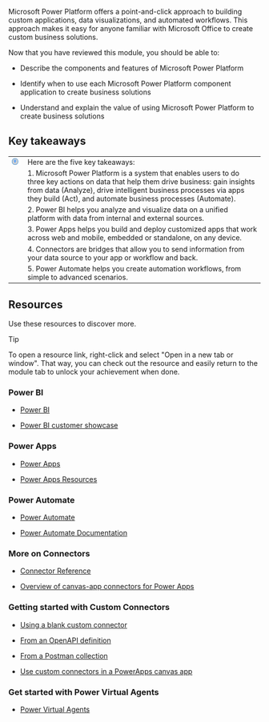 Microsoft Power Platform offers a point-and-click approach to building custom applications, data visualizations, and automated workflows. This approach makes it easy for anyone familiar with Microsoft Office to create custom business solutions.

Now that you have reviewed this module, you should be able to:

- Describe the components and features of Microsoft Power Platform

- Identify when to use each Microsoft Power Platform component application to create business solutions

- Understand and explain the value of using Microsoft Power Platform to create business solutions

## Key takeaways



| | |
| - | - |
| ![Icon of lightbulb](../media/key-takeaway.png) | Here are the five key takeaways: |
| | 1. Microsoft Power Platform is a system that enables users to do three key actions on data that help them drive business: gain insights from data (Analyze), drive intelligent business processes via apps they build (Act), and automate business processes (Automate). |
| | 2. Power BI helps you analyze and visualize data on a unified platform with data from internal and external sources. |
| | 3. Power Apps helps you build and deploy customized apps that work across web and mobile, embedded or standalone, on any device. |
| | 4. Connectors are bridges that allow you to send information from your data source to your app or workflow and back. |
| | 5. Power Automate helps you create automation workflows, from simple to advanced scenarios. |


## Resources

Use these resources to discover more.

> [!TIP]
> To open a resource link, right-click and select "Open in a new tab or window". That way, you can check out the resource and easily return to the module tab to unlock your achievement when done.

### Power BI

- [Power BI](https://powerbi.microsoft.com/)

- [Power BI customer showcase](https://powerbi.microsoft.com/customer-showcase/)

### Power Apps

- [Power Apps](https://powerapps.microsoft.com/)

- [Power Apps Resources](https://powerapps.microsoft.com/blog/microsoft-powerapps-learning-resources/)

### Power Automate

- [Power Automate](https://flow.microsoft.com/)

- [Power Automate Documentation](/flow/)

### More on Connectors

- [Connector Reference](/connectors/)

- [Overview of canvas-app connectors for Power Apps](/powerapps/maker/canvas-apps/connections-list)

### Getting started with Custom Connectors

- [Using a blank custom connector](/connectors/custom-connectors/define-blank)

- [From an OpenAPI definition](/connectors/custom-connectors/define-openapi-definition)

- [From a Postman collection](/connectors/custom-connectors/define-postman-collection)

- [Use custom connectors in a PowerApps canvas app](/learn/modules/use-custom-connectors-in-powerapps-canvas-app/)

### Get started with Power Virtual Agents
- [Power Virtual Agents](https://powervirtualagents.microsoft.com/)
